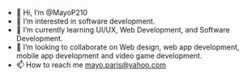 - 👋 Hi, I’m @MayoP210
- 👀 I’m interested in software development.
- 🌱 I’m currently learning UI/UX, Web Development, and Software Development.
- 💞️ I’m looking to collaborate on Web design, web app development, mobile app development and video game development.
- 📫 How to reach me mayo.paris@yahoo.com

<!---
MayoP210/MayoP210 is a ✨ special ✨ repository because its `README.md` (this file) appears on your GitHub profile.
You can click the Preview link to take a look at your changes.
--->
